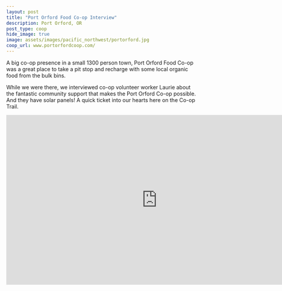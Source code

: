 ```yaml
---
layout: post
title: "Port Orford Food Co-op Interview"
description: Port Orford, OR
post_type: coop
hide_image: true
image: assets/images/pacific_northwest/portorford.jpg
coop_url: www.portorfordcoop.com/
---
```


A big co-op presence in a small 1300 person town, Port Orford Food Co-op was a great place to take a pit stop and recharge with some local organic food from the bulk bins.

While we were there, we interviewed co-op volunteer worker Laurie about the fantastic community support that makes the Port Orford Co-op possible. And they have solar panels! A quick ticket into our hearts here on the Co-op Trail.

<div class="iframe-wrapper">
<iframe width="800" height="450" src="https://www.youtube.com/embed/BNiGDBaiUyQ" title="YouTube video player" frameborder="0" allow="accelerometer; autoplay; clipboard-write; encrypted-media; gyroscope; picture-in-picture" allowfullscreen></iframe>
</div>
